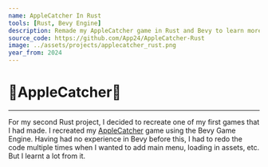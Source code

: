 ```yaml
---
name: AppleCatcher In Rust
tools: [Rust, Bevy Engine]
description: Remade my AppleCatcher game in Rust and Bevy to learn more about Rust
source_code: https://github.com/App24/AppleCatcher-Rust
image: ../assets/projects/applecatcher_rust.png
year_from: 2024
---
```


# 🍎AppleCatcher🍎

---

For my second Rust project, I decided to recreate one of my first games that I had made. I recreated my [AppleCatcher](/projects/AppleCatcher) game using the Bevy Game Engine. Having had no experience in Bevy before this, I had to redo the code multiple times when I wanted to add main menu, loading in assets, etc. But I learnt a lot from it.